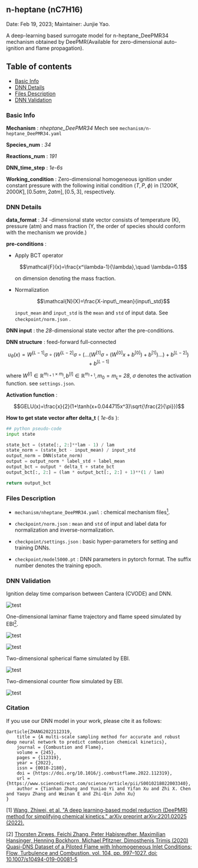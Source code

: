 ## n-heptane (nC7H16)

Date: Feb 19, 2023; Maintainer: Junjie Yao.

A deep-learning based surrogate model for n-heptane_DeePMR34 mechanism obtained by DeePMR(Available for zero-dimensional auto-ignition and flame propagation).

## Table of contents
- [Basic Info](#basic-info)
- [DNN Details](#dnn-details)
- [Files Description](#files-description)
- [DNN Validation](#dnn-validation)

### Basic Info
**Mechanism** : *nheptane_DeePMR34* Mech see ```mechanism/n-heptane_DeePMR34.yaml```

**Species_num** : _34_

**Reactions_num** : _191_

**DNN_time_step** : _1e-6s_

**Working_condition** : Zero-dimensional homogeneous ignition under constant pressure with the following initial condition $(T,P,\phi)$ in $[1200K,2000K],[0.5atm,2atm],[0.5,3]$, respectively.

### DNN Details
**data_format** : _34_ -dimensional state vector consists of temperature (K), pressure (atm) and mass fraction (Y, the order of species should conform with the mechanism we provide.)

**pre-conditions** : 
- Apply BCT operator 

    $$\mathcal{F}(x)=\frac{x^\lambda-1}{\lambda},\quad \lambda=0.1$$
     
    on dimension denoting the mass fraction.

- Normalization 
    
    $$\mathcal{N}(X)=\frac{X-input\_mean}{input\_std}$$
    
    `input_mean` and `input_std` is the `mean` and `std` of input data. See `checkpoint/norm.json` . 

**DNN input** : the _28_-dimensional state vector after the pre-conditions.

**DNN structure** : feed-forward full-connected

$$u_{\theta}(x)=W^{[L-1]}\sigma\circ(W^{[L-2]}\sigma\circ(\dots(W^{[1]}\sigma\circ(W^{[0]}x+b^{[0]})+b^{[1]})\dots)+b^{[L-2]})+b^{[L-1]}$$ 

where $W^{[l]}\in\mathbb{R}^{m_{l+1}\times m_l},b^{[l]}\in \mathbb{R}^{m_{l+1}},m_0=m_L=$ _28_, $\sigma$ denotes the activation function. see ```settings.json```.

**Activation function** :

$$GELU(x)=\frac{x}{2}(1+\tanh(x+0.044715x^3)\sqrt{\frac{2}{\pi}})$$


**How to get state vector after delta_t** ( _1e-6s_ ):


```python
## python pseudo-code
input state 

state_bct = (state[:, 2:]**lam - 1) / lam
state_norm = (state_bct - input_mean) / input_std
output_norm = DNN(state_norm)
output = output_norm * label_std + label_mean
output_bct = output * delta_t + state_bct
output_bct[:, 2:] = (lam * output_bct[:, 2:] + 1)**(1 / lam)

return output_bct
```

### Files Description

- `mechanism/nheptane_DeePMR34.yaml` : chemical mechanism files[<sup>1</sup>](#DeePMR).

- `checkpoint/norm.json` : `mean` and `std` of input and label data for normalization and inverse-normalization.
 
- `checkpoint/settings.json` : basic hyper-parameters for setting and training DNNs.

- `checkpoint/model5000.pt` : DNN parameters in pytorch format. The suffix number denotes the training epoch.

### DNN Validation

Ignition delay time comparison between Cantera (CVODE) and DNN.
 
![test](./pic/nheptane34_IDT.png)

One-dimensional laminar flame trajectory and flame speed simulated by EBI[<sup>2</sup>](#EBI).
 
![test](./pic/1d/nheptane34_1d.png)

![test](./pic/1d/nheptane34_flamespeed.png)

Two-dimensional spherical flame simulated by EBI.

![test](./pic/SphericalFlame/nheptane34_SphericalFlame.png)

Two-dimensional counter flow simulated by EBI.

![test](./pic/counterflow/nheptane34_counterflow.png)

### Citation

If you use our DNN model in your work, please cite it as follows:

```
@article{ZHANG2022112319,
    title = {A multi-scale sampling method for accurate and robust deep neural network to predict combustion chemical kinetics}, 
    journal = {Combustion and Flame},
    volume = {245},
    pages = {112319},
    year = {2022},
    issn = {0010-2180},
    doi = {https://doi.org/10.1016/j.combustflame.2022.112319},
    url = {https://www.sciencedirect.com/science/article/pii/S0010218022003340},
    author = {Tianhan Zhang and Yuxiao Yi and Yifan Xu and Zhi X. Chen and Yaoyu Zhang and Weinan E and Zhi-Qin John Xu}
}
```

<div id="DeePMR"></div>

[1] [Wang, Zhiwei, et al. "A deep learning-based model reduction (DeePMR) method for simplifying chemical kinetics." arXiv preprint arXiv:2201.02025 (2022).](https://arxiv.org/abs/2201.02025)


<div id="EBI"></div>

[2] [Thorsten Zirwes, Feichi Zhang, Peter Habisreuther, Maximilian Hansinger, Henning Bockhorn, Michael Pfitzner, Dimosthenis Trimis (2020) Quasi-DNS Dataset of a Piloted Flame with Inhomogeneous Inlet Conditions; Flow, Turbulence and Combustion. vol. 104, pp. 997–1027. doi: 10.1007/s10494-019-00081-5](https://link.springer.com/article/10.1007/s10494-019-00081-5)